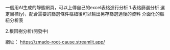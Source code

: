 一個用AI生成的靜態網頁，可以上傳自己的excel表格進行分析
1.表格篩選分析 選定目標(y)，配合需要的篩選條件樞紐後可以輸出另存篩選過後的資料
  介面化的樞紐分析表

2.根因樹分析(開發中)

網址：
https://zmado-root-cause.streamlit.app/
